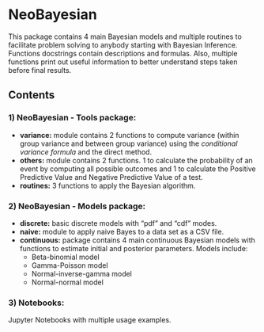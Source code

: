 # NeoBayesian

This package contains 4 main Bayesian models and multiple routines to facilitate problem solving to anybody starting with Bayesian Inference. Functions docstrings contain descriptions and formulas. Also, multiple functions print out useful information to better understand steps taken before final results.

## Contents

### 1) NeoBayesian - Tools package:

- **variance:** module contains 2 functions to compute variance (within group variance and between group variance) using the *conditional variance formula* and the direct method.
- **others:** module contains 2 functions. 1 to calculate the probability of an event by computing all possible outcomes and 1 to calculate the Positive Predictive Value and Negative Predictive Value of a test.
- **routines:** 3 functions to apply the Bayesian algorithm. 

### 2) NeoBayesian - Models package:

- **discrete:** basic discrete models with “pdf” and “cdf” modes.
- **naive:** module to apply naive Bayes to a data set as a CSV file.
- **continuous:** package contains 4 main continuous Bayesian models with functions to estimate initial and posterior parameters. Models include:
  * Beta-binomial model
  * Gamma-Poisson model
  * Normal-inverse-gamma model
  * Normal-normal model
  
### 3) Notebooks:

Jupyter Notebooks with multiple usage examples. 



